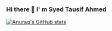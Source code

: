 ### Hi there 👋 I' m Syed Tausif Ahmed
[![Anurag's GitHub stats](https://github-readme-stats.vercel.app/api?username=tausifaman222)](https://github.com/anuraghazra/github-readme-stats)

<!--
**tausifaman222/tausifaman222** is a ✨ _special_ ✨ repository because its `README.md` (this file) appears on your GitHub profile.

##SKILLS :
* /REACT /CSS /HTML /javaScript /Python /R /Java /C++ /Linux
Here are some ideas to get you started:

- 🔭 I’m currently working on Gaming ROG Setup
- 🌱 I’m currently learning Front-End Development
- 👯 I’m looking to collaborate on Internships& Startup Friends
- 🤔 I’m looking for help with 
- 💬 Ask me about ...
- 📫 How to reach me: 24*7 All Social Media
- 😄 Pronouns: ...
- ⚡ Fun fact: I m foodie 
-->
